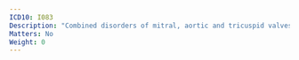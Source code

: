 ```yaml
---
ICD10: I083
Description: "Combined disorders of mitral, aortic and tricuspid valves"
Matters: No
Weight: 0
---
```


